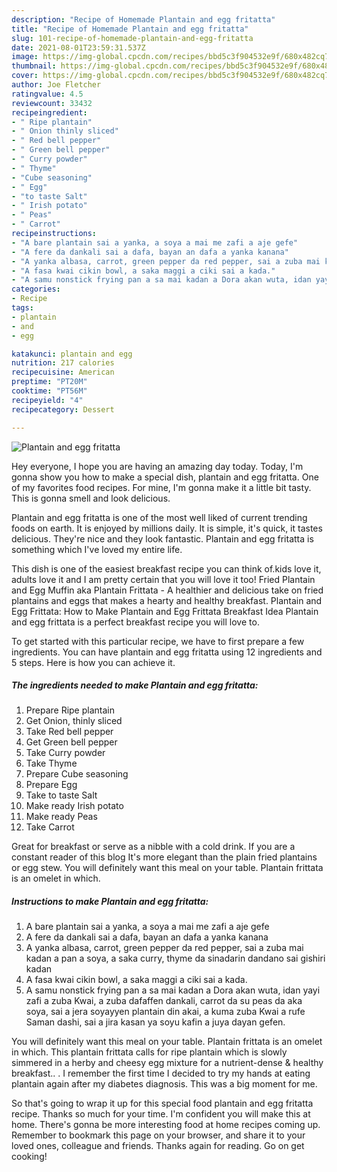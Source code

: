 ```yaml
---
description: "Recipe of Homemade Plantain and egg fritatta"
title: "Recipe of Homemade Plantain and egg fritatta"
slug: 101-recipe-of-homemade-plantain-and-egg-fritatta
date: 2021-08-01T23:59:31.537Z
image: https://img-global.cpcdn.com/recipes/bbd5c3f904532e9f/680x482cq70/plantain-and-egg-fritatta-recipe-main-photo.jpg
thumbnail: https://img-global.cpcdn.com/recipes/bbd5c3f904532e9f/680x482cq70/plantain-and-egg-fritatta-recipe-main-photo.jpg
cover: https://img-global.cpcdn.com/recipes/bbd5c3f904532e9f/680x482cq70/plantain-and-egg-fritatta-recipe-main-photo.jpg
author: Joe Fletcher
ratingvalue: 4.5
reviewcount: 33432
recipeingredient:
- " Ripe plantain"
- " Onion thinly sliced"
- " Red bell pepper"
- " Green bell pepper"
- " Curry powder"
- " Thyme"
- "Cube seasoning"
- " Egg"
- "to taste Salt"
- " Irish potato"
- " Peas"
- " Carrot"
recipeinstructions:
- "A bare plantain sai a yanka, a soya a mai me zafi a aje gefe"
- "A fere da dankali sai a dafa, bayan an dafa a yanka kanana"
- "A yanka albasa, carrot, green pepper da red pepper, sai a zuba mai kadan a pan a soya, a saka curry, thyme da sinadarin dandano sai gishiri kadan"
- "A fasa kwai cikin bowl, a saka maggi a ciki sai a kada."
- "A samu nonstick frying pan a sa mai kadan a Dora akan wuta, idan yayi zafi a zuba Kwai, a zuba dafaffen dankali, carrot da su peas da aka soya, sai a jera soyayyen plantain din akai, a kuma zuba Kwai a rufe Saman dashi, sai a jira kasan ya soyu kafin a juya dayan gefen."
categories:
- Recipe
tags:
- plantain
- and
- egg

katakunci: plantain and egg 
nutrition: 217 calories
recipecuisine: American
preptime: "PT20M"
cooktime: "PT56M"
recipeyield: "4"
recipecategory: Dessert

---
```



![Plantain and egg fritatta](https://img-global.cpcdn.com/recipes/bbd5c3f904532e9f/680x482cq70/plantain-and-egg-fritatta-recipe-main-photo.jpg)

Hey everyone, I hope you are having an amazing day today. Today, I'm gonna show you how to make a special dish, plantain and egg fritatta. One of my favorites food recipes. For mine, I'm gonna make it a little bit tasty. This is gonna smell and look delicious.

Plantain and egg fritatta is one of the most well liked of current trending foods on earth. It is enjoyed by millions daily. It is simple, it's quick, it tastes delicious. They're nice and they look fantastic. Plantain and egg fritatta is something which I've loved my entire life.

This dish is one of the easiest breakfast recipe you can think of.kids love it, adults love it and I am pretty certain that you will love it too! Fried Plantain and Egg Muffin aka Plantain Frittata - A healthier and delicious take on fried plantains and eggs that makes a hearty and healthy breakfast. Plantain and Egg Frittata: How to Make Plantain and Egg Frittata Breakfast Idea Plantain and egg frittata is a perfect breakfast recipe you will love to.


To get started with this particular recipe, we have to first prepare a few ingredients. You can have plantain and egg fritatta using 12 ingredients and 5 steps. Here is how you can achieve it.

<!--inarticleads1-->

##### The ingredients needed to make Plantain and egg fritatta:

1. Prepare  Ripe plantain
1. Get  Onion, thinly sliced
1. Take  Red bell pepper
1. Get  Green bell pepper
1. Take  Curry powder
1. Take  Thyme
1. Prepare Cube seasoning
1. Prepare  Egg
1. Take to taste Salt
1. Make ready  Irish potato
1. Make ready  Peas
1. Take  Carrot


Great for breakfast or serve as a nibble with a cold drink. If you are a constant reader of this blog It&#39;s more elegant than the plain fried plantains or egg stew. You will definitely want this meal on your table. Plantain frittata is an omelet in which. 

<!--inarticleads2-->

##### Instructions to make Plantain and egg fritatta:

1. A bare plantain sai a yanka, a soya a mai me zafi a aje gefe
1. A fere da dankali sai a dafa, bayan an dafa a yanka kanana
1. A yanka albasa, carrot, green pepper da red pepper, sai a zuba mai kadan a pan a soya, a saka curry, thyme da sinadarin dandano sai gishiri kadan
1. A fasa kwai cikin bowl, a saka maggi a ciki sai a kada.
1. A samu nonstick frying pan a sa mai kadan a Dora akan wuta, idan yayi zafi a zuba Kwai, a zuba dafaffen dankali, carrot da su peas da aka soya, sai a jera soyayyen plantain din akai, a kuma zuba Kwai a rufe Saman dashi, sai a jira kasan ya soyu kafin a juya dayan gefen.


You will definitely want this meal on your table. Plantain frittata is an omelet in which. This plantain frittata calls for ripe plantain which is slowly simmered in a herby and cheesy egg mixture for a nutrient-dense &amp; healthy breakfast.. . I remember the first time I decided to try my hands at eating plantain again after my diabetes diagnosis. This was a big moment for me. 

So that's going to wrap it up for this special food plantain and egg fritatta recipe. Thanks so much for your time. I'm confident you will make this at home. There's gonna be more interesting food at home recipes coming up. Remember to bookmark this page on your browser, and share it to your loved ones, colleague and friends. Thanks again for reading. Go on get cooking!
